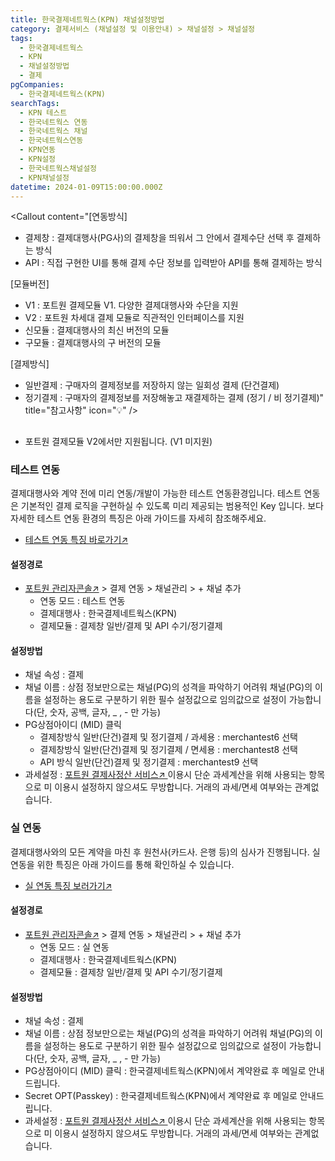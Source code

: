 ```yaml
---
title: 한국결제네트웍스(KPN) 채널설정방법
category: 결제서비스 (채널설정 및 이용안내) > 채널설정 > 채널설정
tags:
  - 한국결제네트웍스
  - KPN
  - 채널설정방법
  - 결제
pgCompanies:
  - 한국결제네트웍스(KPN)
searchTags:
  - KPN 테스트
  - 한국네트웍스 연동
  - 한국네트웍스 채널
  - 한국네트웍스연동
  - KPN연동
  - KPN설정
  - 한국네트웍스채널설정
  - KPN채널설정
datetime: 2024-01-09T15:00:00.000Z
---
```


<Callout content="결제 연동을 위한 채널 설정 방법을 안내해 드립니다.
결제 연동을 위해서 채널설정은 필수이며 결제대행사와 연동방식별로 설정하는 정보는 상이할 수 있습니다.
또한 채널 설정 없이 결제 연동을 하실 경우 정상적인 호출이 불가하며, 오류가 발생됩니다." />

<Callout content="[연동방식]
- 결제창 : 결제대행사(PG사)의 결제창을 띄워서 그 안에서 결제수단 선택 후 결제하는 방식
- API : 직접 구현한 UI를 통해 결제 수단 정보를 입력받아 API를 통해 결제하는 방식

[모듈버전]
- V1 : 포트원 결제모듈 V1. 다양한 결제대행사와 수단을 지원
- V2 : 포트원 차세대 결제 모듈로 직관적인 인터페이스를 지원
- 신모듈 : 결제대행사의 최신 버전의 모듈
- 구모듈 : 결제대행사의 구 버전의 모듈

[결제방식]
- 일반결제 : 구매자의 결제정보를 저장하지 않는 일회성 결제 (단건결제)
- 정기결제 : 구매자의 결제정보를 저장해놓고 재결제하는 결제 (정기 / 비 정기결제)" title="참고사항" icon="💡" />

## <Highlight text="결제창 일반/결제 및 API 수기/정기결제" />

- 포트원 결제모듈 V2에서만 지원됩니다. (V1 미지원)

### **테스트 연동**

결제대행사와 계약 전에 미리 연동/개발이 가능한 테스트 연동환경입니다. 테스트 연동은 기본적인 결제 로직을 구현하실 수 있도록 미리 제공되는 범용적인 Key 입니다. 보다 자세한 테스트 연동 환경의 특징은 아래 가이드를 자세히 참조해주세요.

- [테스트 연동 특징 바로가기↗](https://help.portone.io/category/procedure/payment-integration/test?page=1)



#### **설정경로**

- [포트원 관리자콘솔↗](https://admin.portone.io/) > 결제 연동 > 채널관리 > + 채널 추가
  - 연동 모드 : 테스트 연동
  - 결제대행사 : 한국결제네트웍스(KPN)
  - 결제모듈 :  결제창 일반/결제 및 API 수기/정기결제

#### **설정방법**

- 채널 속성 : 결제
- 채널 이름 : 상점 정보만으로는 채널(PG)의 성격을 파악하기 어려워 채널(PG)의 이름을 설정하는 용도로 구분하기 위한 필수 설정값으로 임의값으로 설정이 가능합니다(단, 숫자, 공백, 글자, \_ , - 만 가능)
- PG상점아이디 (MID) 클릭
  - 결제창방식 일반(단건)결제 및 정기결제 / 과세용 : merchantest6 선택
  - 결제창방식 일반(단건)결제 및 정기결제 / 면세용 : merchantest8 선택
  - API 방식 일반(단건)결제 및 정기결제 : merchantest9 선택
- 과세설정 : [포트원 결제사정산 서비스↗ ](https://admin.portone.io/reconciliation/summary)이용시 단순 과세계산을 위해 사용되는 항목으로 미 이용시 설정하지 않으셔도 무방합니다. 거래의 과세/면세 여부와는 관계없습니다.

### **실 연동**

결제대행사와의 모든 계약을 마친 후 원천사(카드사. 은행 등)의 심사가 진행됩니다. 실 연동을 위한 특징은 아래 가이드를 통해 확인하실 수 있습니다.

- [실 연동 특징 보러가기↗](https://help.portone.io/category/procedure/payment-integration/real?page=1)



#### **설정경로**

- [포트원 관리자콘솔↗](https://admin.portone.io/) > 결제 연동 > 채널관리 > + 채널 추가
  - 연동 모드 : 실 연동
  - 결제대행사 : 한국결제네트웍스(KPN)
  - 결제모듈 :  결제창 일반/결제 및 API 수기/정기결제

#### **설정방법**

- 채널 속성 : 결제
- 채널 이름 : 상점 정보만으로는 채널(PG)의 성격을 파악하기 어려워 채널(PG)의 이름을 설정하는 용도로 구분하기 위한 필수 설정값으로 임의값으로 설정이 가능합니다(단, 숫자, 공백, 글자, \_ , - 만 가능)
- PG상점아이디 (MID) 클릭 : 한국결제네트웍스(KPN)에서 계약완료 후 메일로 안내드립니다.
- Secret OPT(Passkey) :  한국결제네트웍스(KPN)에서 계약완료 후 메일로 안내드립니다.
- 과세설정 : [포트원 결제사정산 서비스↗ ](https://admin.portone.io/reconciliation/summary)이용시 단순 과세계산을 위해 사용되는 항목으로 미 이용시 설정하지 않으셔도 무방합니다. 거래의 과세/면세 여부와는 관계없습니다.

<Callout title="한국결제네트웍스 개발가이드 보러가기↗" />
